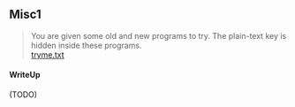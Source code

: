 ## Misc1

> You are given some old and new programs to try. The plain-text key is hidden inside these programs. <br>
> [tryme.txt](./lib/tryme.txt)

#### WriteUp

(TODO)
